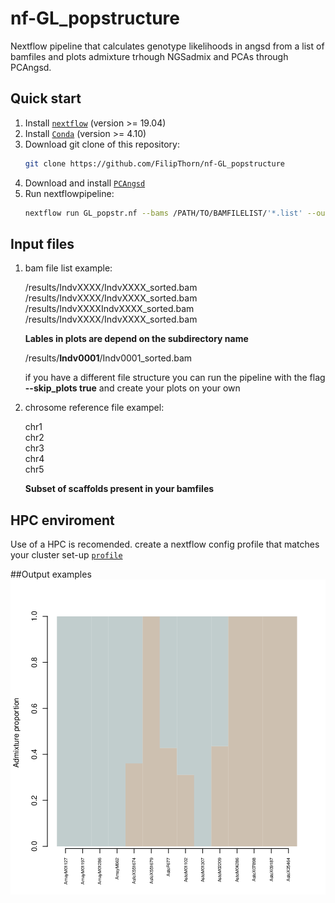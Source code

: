 # nf-GL_popstructure
Nextflow pipeline that calculates genotype likelihoods in angsd from a list of bamfiles and plots admixture trhough NGSadmix and PCAs through PCAngsd.

## Quick start
1) Install [`nextflow`](https://www.nextflow.io/) (version >= 19.04)
2) Install [`Conda`](https://conda.io/miniconda.html) (version >= 4.10) 
3) Download git clone of this repository:
   ```bash
   git clone https://github.com/FilipThorn/nf-GL_popstructure
   ```
4) Download and install [`PCAngsd`](https://github.com/Rosemeis/pcangsd)
5) Run nextflowpipeline:
   ```bash
   nextflow run GL_popstr.nf --bams /PATH/TO/BAMFILELIST/'*.list' --outdir /PATH/TO/RESULTS/ --chr_ref /PATH/TO/CHRSOMELIST
   ```
## Input files

1)  bam file list example: 
    
    /results/IndvXXXX/IndvXXXX_sorted.bam<br> 
    /results/IndvXXXX/IndvXXXX_sorted.bam<br> 
    /results/IndvXXXXIndvXXXX_sorted.bam<br> 
    /results/IndvXXXX/IndvXXXX_sorted.bam<br> 

    **Lables in plots are depend on the subdirectory name**
    
    /results/**Indv0001**/Indv0001_sorted.bam<br> 
    
    if you have a different file structure you can run the pipeline with the flag **--skip_plots true** and create your plots on your own
    
2) chrosome reference file exampel:
  
   chr1<br> 
   chr2<br> 
   chr3<br> 
   chr4<br> 
   chr5<br> 
 
   **Subset of scaffolds present in your bamfiles** 
 
 
 ## HPC enviroment
 Use of a HPC is recomended. create a nextflow config profile that matches your cluster set-up [`profile`]( https://www.nextflow.io/docs/latest/config.html#config-profiles)
 
 
##Output examples 
![Alt text](/example_plots/AsteAmay_NGSadmix_k2.png?raw=true)

  
